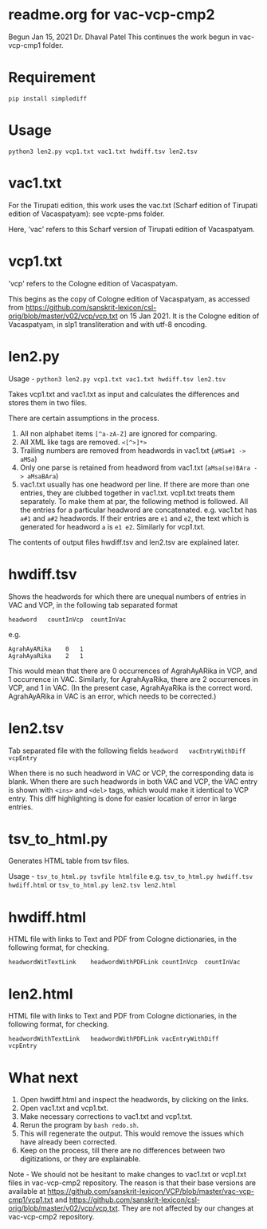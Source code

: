 # readme.org for vac-vcp-cmp2
Begun Jan 15, 2021
Dr. Dhaval Patel
This continues the work begun in vac-vcp-cmp1 folder.

# Requirement

`pip install simplediff`

# Usage 

`python3 len2.py vcp1.txt vac1.txt hwdiff.tsv len2.tsv`


# vac1.txt

For the Tirupati edition, this work uses the vac.txt (Scharf edition of Tirupati edition of Vacaspatyam):  see vcpte-pms folder.

Here, 'vac' refers to this Scharf version of Tirupati edition of Vacaspatyam.

#  vcp1.txt

'vcp' refers to the Cologne edition of Vacaspatyam.

This begins as the copy of Cologne edition of Vacaspatyam, as accessed from https://github.com/sanskrit-lexicon/csl-orig/blob/master/v02/vcp/vcp.txt on 15 Jan 2021.
It is the Cologne edition of Vacaspatyam, in slp1 transliteration and with utf-8 encoding.

# len2.py

Usage - `python3 len2.py vcp1.txt vac1.txt hwdiff.tsv len2.tsv`


Takes vcp1.txt and vac1.txt as input and calculates the differences and stores them in two files. 

There are certain assumptions in the process.

1. All non alphabet items `[^a-zA-Z]` are ignored for comparing.
2. All XML like tags are removed. `<[^>]*>`
3. Trailing numbers are removed from headwords in vac1.txt (`aMSa#1 -> aMSa`)
4. Only one parse is retained from headword from vac1.txt (`aMsa(se)BAra -> aMsaBAra`)
5. vac1.txt usually has one headword per line. If there are more than one entries, they are clubbed together in vac1.txt. vcp1.txt treats them separately. To make them at par, the following method is followed. All the entries for a particular headword are concatenated. e.g. vac1.txt has `a#1`  and `a#2` headwords. If their entries are `e1` and `e2`, the text which is generated for headword `a` is `e1 e2`. Similarly for vcp1.txt. 

The contents of output files hwdiff.tsv and len2.tsv are explained later.

# hwdiff.tsv

Shows the headwords for which there are unequal numbers of entries in VAC and VCP, in the following tab separated format

`headword	countInVcp	countInVac`

e.g. 
```
AgrahAyARika	0	1
AgrahAyaRika	2	1
```
This would mean that there are 0 occurrences of AgrahAyARika in VCP, and 1 occurrence in VAC. 
Similarly, for AgrahAyaRika, there are 2 occurrences in VCP, and 1 in VAC.
(In the present case, AgrahAyaRika is the correct word. AgrahAyARika in VAC is an error, which needs to be corrected.)

# len2.tsv

Tab separated file with the following fields
`headword	vacEntryWithDiff	vcpEntry`

When there is no such headword in VAC or VCP, the corresponding data is blank.
When there are such headwords in both VAC and VCP, the VAC entry is shown with `<ins>` and `<del>` tags, which would make it identical to VCP entry. 
This diff highlighting is done for easier location of error in large entries.

# tsv_to_html.py

Generates HTML table from tsv files.

Usage - `tsv_to_html.py tsvfile htmlfile`
e.g.
`tsv_to_html.py hwdiff.tsv hwdiff.html`
or
`tsv_to_html.py len2.tsv len2.html`

# hwdiff.html

HTML file with links to Text and PDF from Cologne dictionaries, in the following format, for checking.

`headwordWitTextLink	headwordWithPDFLink	countInVcp	countInVac`

# len2.html

HTML file with links to Text and PDF from Cologne dictionaries, in the following format, for checking.

`headwordWithTextLink	headwordWithPDFLink	vacEntryWithDiff	vcpEntry`

# What next

1. Open hwdiff.html and inspect the headwords, by clicking on the links. 
2. Open vac1.txt and vcp1.txt.
3. Make necessary corrections to vac1.txt and vcp1.txt.
4. Rerun the program by `bash redo.sh`.
5. This will regenerate the output. This would remove the issues which have already been corrected.
6. Keep on the process, till there are no differences between two digitizations, or they are explainable.

Note - We should not be hesitant to make changes to vac1.txt or vcp1.txt files in vac-vcp-cmp2 repository. The reason is that their base versions are available at https://github.com/sanskrit-lexicon/VCP/blob/master/vac-vcp-cmp1/vcp1.txt and https://github.com/sanskrit-lexicon/csl-orig/blob/master/v02/vcp/vcp.txt. They are not affected by our changes at vac-vcp-cmp2 repository.


